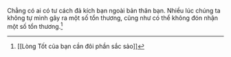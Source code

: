 Chẳng có ai có tư cách đả kích bạn ngoài bản thân bạn. Nhiều lúc chúng ta không tự mình gây ra một số tổn thương, cũng như có thể không đón nhận một số tổn thương.[^1]

[^1]: [[Lòng Tốt của bạn cần đôi phần sắc sảo]]
